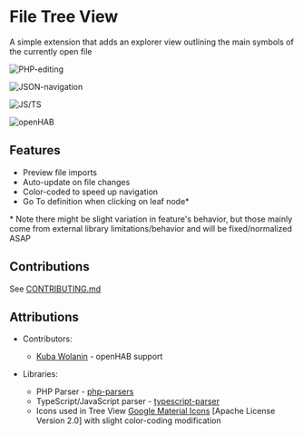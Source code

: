 # File Tree View

A simple extension that adds an explorer view outlining the main symbols of the currently open file

![PHP-editing](https://github.com/DaGhostman/vscode-tree-view/blob/master/images/php.treeview.gif?raw=true)

![JSON-navigation](https://github.com/DaGhostman/vscode-tree-view/blob/master/images/json.treeview.gif?raw=true)

![JS/TS](https://github.com/DaGhostman/vscode-tree-view/blob/master/images/js_ts.treeview.gif?raw=true)

![openHAB](https://github.com/DaGhostman/vscode-tree-view/blob/master/images/openhab.treeview.gif?raw=true)

## Features

- Preview file imports
- Auto-update on file changes
- Color-coded to speed up navigation
- Go To definition when clicking on leaf node*

\* Note there might be slight variation in feature's behavior, but those mainly
come from external library limitations/behavior and will be fixed/normalized ASAP

## Contributions

See [CONTRIBUTING.md](https://github.com/DaGhostman/vscode-tree-view/blob/develop/CONTRIBUTING.md)

## Attributions

- Contributors:
  - [Kuba Wolanin](https://github.com/kubawolanin) - openHAB support

- Libraries:
  - PHP Parser - [php-parsers](https://github.com/glayzzle/php-parser)
  - TypeScript/JavaScript parser - [typescript-parser](https://github.com/TypeScript-Heroes/node-typescript-parser)
  - Icons used in Tree View [Google Material Icons](https://material.io/icons/) [Apache License Version 2.0] with slight color-coding modification
